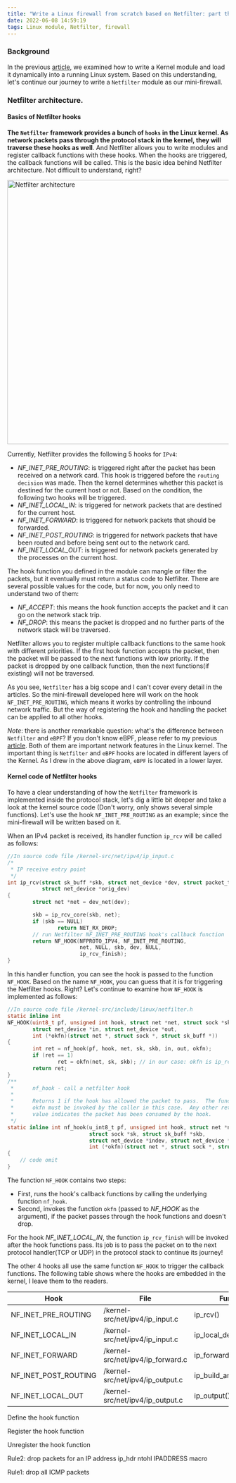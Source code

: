 ```yaml
---
title: "Write a Linux firewall from scratch based on Netfilter: part three - Netfilter module"
date: 2022-06-08 14:59:19
tags: Linux module, Netfilter, firewall 
---
```


### Background
In the previous [article](https://organicprogrammer.com/2022/05/05/how-to-write-a-netfilter-firewall-part2/), we examined how to write a Kernel module and load it dynamically into a running Linux system. Based on this understanding, let's continue our journey to write a `Netfilter` module as our mini-firewall.  

### Netfilter architecture.

#### Basics of Netfilter hooks
**The `Netfilter` framework provides a bunch of `hooks` in the Linux kernel. As network packets pass through the protocol stack in the kernel, they will traverse these hooks as well**. And Netfilter allows you to write modules and register callback functions with these hooks. When the hooks are triggered, the callback functions will be called. This is the basic idea behind Netfilter architecture. Not difficult to understand, right? 

<img src="/images/netfilter-in-kernel.png" title="Netfilter architecture" width="800px" height="600px">

Currently, Netfilter provides the following 5 hooks for `IPv4`:
- *NF_INET_PRE_ROUTING*: is triggered right after the packet has been received on a network card. This hook is triggered before the `routing decision` was made. Then the kernel determines whether this packet is destined for the current host or not. Based on the condition, the following two hooks will be triggered. 
- *NF_INET_LOCAL_IN*: is triggered for network packets that are destined for the current host. 
- *NF_INET_FORWARD*: is triggered for network packets that should be forwarded. 
- *NF_INET_POST_ROUTING*: is triggered for network packets that have been routed and before being sent out to the network card. 
- *NF_INET_LOCAL_OUT*: is triggered for network packets generated by the processes on the current host.

The hook function you defined in the module can mangle or filter the packets, but it eventually must return a status code to Netfilter. There are several possible values for the code, but for now, you only need to understand two of them: 

- *NF_ACCEPT*: this means the hook function accepts the packet and it can go on the network stack trip. 
- *NF_DROP*: this means the packet is dropped and no further parts of the network stack will be traversed.

Netfilter allows you to register multiple callback functions to the same hook with different priorities. If the first hook function accepts the packet, then the packet will be passed to the next functions with low priority. If the packet is dropped by one callback function, then the next functions(if existing) will not be traversed. 

As you see, `Netfilter` has a big scope and I can't cover every detail in the articles. So the mini-firewall developed here will work on the hook `NF_INET_PRE_ROUTING`, which means it works by controlling the inbound network traffic. But the way of registering the hook and handling the packet can be applied to all other hooks. 

*Note*: there is another remarkable question: what's the difference between `Netfilter` and `eBPF`? If you don't know eBPF, please refer to my previous [article](https://organicprogrammer.com/2022/03/28/how-to-implement-libpcap-on-linux-with-raw-socket-part2/). Both of them are important network features in the Linux kernel. The important thing is `Netfilter` and `eBPF` hooks are located in different layers of the Kernel. As I drew in the above diagram, `eBPF` is located in a lower layer. 

#### Kernel code of Netfilter hooks

To have a clear understanding of how the `Netfilter` framework is implemented inside the protocol stack, let's dig a little bit deeper and take a look at the kernel source code (Don't worry, only shows several simple functions). Let's use the hook `NF_INET_PRE_ROUTING` as an example; since the mini-firewall will be written based on it. 

When an IPv4 packet is received, its handler function `ip_rcv` will be called as follows: 

```c
//In source code file /kernel-src/net/ipv4/ip_input.c
/*
 * IP receive entry point
 */
int ip_rcv(struct sk_buff *skb, struct net_device *dev, struct packet_type *pt,
           struct net_device *orig_dev)
{
        struct net *net = dev_net(dev);

        skb = ip_rcv_core(skb, net);
        if (skb == NULL)
                return NET_RX_DROP;
        // run Netfilter NF_INET_PRE_ROUTING hook's callback function
        return NF_HOOK(NFPROTO_IPV4, NF_INET_PRE_ROUTING, 
                       net, NULL, skb, dev, NULL,
                       ip_rcv_finish);
}
```
In this handler function, you can see the hook is passed to the function `NF_HOOK`. Based on the name `NF_HOOK`, you can guess that it is for triggering the Netfilter hooks. Right? Let's continue to examine how `NF_HOOK` is implemented as follows: 
```c
//In source code file /kernel-src/include/linux/netfilter.h
static inline int
NF_HOOK(uint8_t pf, unsigned int hook, struct net *net, struct sock *sk, struct sk_buff *skb,
        struct net_device *in, struct net_device *out,
        int (*okfn)(struct net *, struct sock *, struct sk_buff *))
{
        int ret = nf_hook(pf, hook, net, sk, skb, in, out, okfn);
        if (ret == 1)
                ret = okfn(net, sk, skb); // in our case: okfn is ip_rcv_finish
        return ret;
}
/**
 *      nf_hook - call a netfilter hook
 *
 *      Returns 1 if the hook has allowed the packet to pass.  The function
 *      okfn must be invoked by the caller in this case.  Any other return
 *      value indicates the packet has been consumed by the hook.
 */
static inline int nf_hook(u_int8_t pf, unsigned int hook, struct net *net,
                          struct sock *sk, struct sk_buff *skb,
                          struct net_device *indev, struct net_device *outdev,
                          int (*okfn)(struct net *, struct sock *, struct sk_buff *))
{
    // code omit
}
```
The function `NF_HOOK` contains two steps:
- First, runs the hook's callback functions by calling the underlying function `nf_hook`. 
- Second, invokes the function `okfn` (passed to *NF_HOOK* as the argument), if the packet passes through the hook functions and doesn't drop.

For the hook *NF_INET_LOCAL_IN*, the function `ip_rcv_finish` will be invoked after the hook functions pass. Its job is to pass the packet on to the next protocol handler(TCP or UDP) in the protocol stack to continue its journey! 

The other 4 hooks all use the same function `NF_HOOK` to trigger the callback functions. The following table shows where the hooks are embedded in the kernel, I leave them to the readers. 

| Hook | File | Function |
| ------ | ----------- |----------- |
| NF_INET_PRE_ROUTING | /kernel-src/net/ipv4/ip_input.c      | ip_rcv()                |
| NF_INET_LOCAL_IN    | /kernel-src/net/ipv4/ip_input.c      | ip_local_deliver()      |
| NF_INET_FORWARD     | /kernel-src/net/ipv4/ip_forward.c    | ip_forward()            |
| NF_INET_POST_ROUTING| /kernel-src/net/ipv4/ip_output.c     | ip_build_and_send_pkt() |
| NF_INET_LOCAL_OUT   | /kernel-src/net/ipv4/ip_output.c     |ip_output()              |


Define the hook function

Register the hook function

Unregister the hook function

Rule2: drop packets for an IP address
ip_hdr
ntohl
IPADDRESS macro

Rule1: drop all ICMP packets

